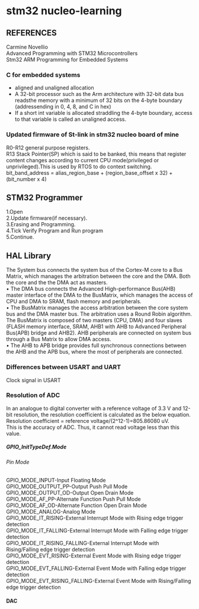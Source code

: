 # stm32 nucleo-learning</br>
## REFERENCES</br>
Carmine Novellio</br>
Advanced Programming with STM32 Microcontrollers</br>
Stm32 ARM Programming for Embedded Systems</br>

### C for embedded systems
- aligned and unaligned allocation
- A 32-bit processor such as the Arm architecture with 32-bit data bus readsthe memory with a minimum of 32 bits on the 4-byte boundary (addressending in 0, 4, 8, and C in hex)
- If a short int variable is allocated straddling the 4-byte boundary, access to that variable is called an unaligned access.
### Updated firmware of St-link in stm32 nucleo board of mine</br>
R0-R12 general purpose registers.</br>
R13 Stack Pointer(SP) which is said to be banked, this means that register content changes according to current CPU mode(privileged or unprivileged).This is used by RTOS to do context switching.</br>
bit_band_address = alias_region_base + (region_base_offset x 32) + (bit_number x 4)</br>
## STM32 Programmer</br>
  1.Open</br>
  2.Update firmware(if necessary).</br>
  3.Erasing and Programming.</br>
  4.Tick Verify Program and Run program</br>
  5.Continue.</br>
## HAL Library</br>
The System bus connects the system bus of the Cortex-M core to a Bus Matrix, which manages
the arbitration between the core and the DMA. Both the core and the the DMA act as masters.</br>
• The DMA bus connects the Advanced High-performance Bus(AHB) master interface of the
DMA to the BusMatrix, which manages the access of CPU and DMA to SRAM, flash memory
and peripherals.</br>
• The BusMatrix manages the access arbitration between the core system bus and the DMA
master bus. The arbitration uses a Round Robin algorithm. The BusMatrix is composed of two
masters (CPU, DMA) and four slaves (FLASH memory interface, SRAM, AHB1 with AHB to
Advanced Peripheral Bus(APB) bridge and AHB2). AHB peripherals are connected on system
bus through a Bus Matrix to allow DMA access.</br>
• The AHB to APB bridge provides full synchronous connections between the AHB and the APB
bus, where the most of peripherals are connected.</br>
### Differences between USART and UART</br>
Clock signal in USART</br>
### Resolution of ADC
In an analogue
to digital converter with a reference voltage of 3.3 V and 12-bit resolution, the resolution
coefficient is calculated as the below equation.</br>
Resolution coefficient = reference voltage/(2^12-1)=805.86080 uV.</br>
This is the accuracy of ADC. Thus, it cannot read voltage less than this value.</br>
##### GPIO_InitTypeDef.Mode
###### Pin Mode                            
GPIO_MODE_INPUT-Input Floating Mode </br>
GPIO_MODE_OUTPUT_PP-Output Push Pull Mode</br>
GPIO_MODE_OUTPUT_OD-Output Open Drain Mode</br>
GPIO_MODE_AF_PP-Alternate Function Push Pull Mode</br>
GPIO_MODE_AF_OD-Alternate Function Open Drain Mode</br>
GPIO_MODE_ANALOG-Analog Mode</br>
GPIO_MODE_IT_RISING-External Interrupt Mode with Rising edge trigger detection</br>
GPIO_MODE_IT_FALLING-External Interrupt Mode with Falling edge trigger detection</br>
GPIO_MODE_IT_RISING_FALLING-External Interrupt Mode with Rising/Falling edge trigger detection</br>
GPIO_MODE_EVT_RISING-External Event Mode with Rising edge trigger detection</br>
GPIO_MODE_EVT_FALLING-External Event Mode with Falling edge trigger detection</br>
GPIO_MODE_EVT_RISING_FALLING-External Event Mode with Rising/Falling edge trigger detection</br>
####  DAC

